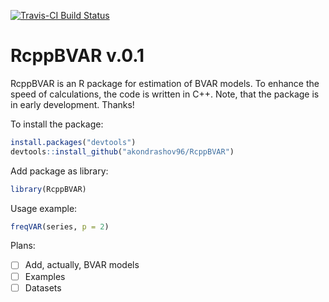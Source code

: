 [![Travis-CI Build Status](https://travis-ci.org/akondrashov96/rusmaps.svg?branch=master)](https://travis-ci.org/akondrashov96/rusmaps)

RcppBVAR v.0.1
===============

RcppBVAR is an R package for estimation of BVAR models. To enhance the speed of calculations, the code is written in C++. Note, that the package is in early development. Thanks!

To install the package:
```r
install.packages("devtools")
devtools::install_github("akondrashov96/RcppBVAR")
```

Add package as library:
```r
library(RcppBVAR)
```

Usage example:
```r
freqVAR(series, p = 2)
```
Plans:
- [ ] Add, actually, BVAR models
- [ ] Examples
- [ ] Datasets
